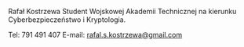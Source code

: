 Rafał Kostrzewa
Student Wojskowej Akademii Technicznej na kierunku Cyberbezpieczeństwo i Kryptologia.

Tel: 791 491 407
E-mail: rafal.s.kostrzewa@gmail.com

